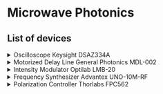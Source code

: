 # Microwave Photonics
## List of devices
<details>
  <summary>Oscilloscope Keysight DSAZ334A</summary>

  ![alt text](https://s7.images.keysight.com/is/image/Keysight/PROD-2391634-01?$ProdMainPreset$)

  [read more](https://www.keysight.com/en/pdx-x202058-pn-DSAZ334A/infiniium-oscilloscope-33-ghz?cc=US&lc=eng)

</details>

<details>
  
  <summary>Motorized Delay Line General Photonics MDL-002</summary>

  ![alt text](http://www.generalphotonics.com/wp-content/uploads/2015/07/MDL-002-D-700x506.jpg)

  [Data sheet](http://www.generalphotonics.com/wp-content/uploads/2017/12/MDL-002-spec-12-17-17.pdf)

  [Manual](http://www.generalphotonics.com/wp-content/uploads/2015/06/MDL-002-OEM-Manual-v15-2-24-15.pdf)

  [read more](http://www.generalphotonics.com/index.php/product/mdl-002-delay-line/)

</details>

<details>
  
  <summary>Intensity Modulator Optilab LMB-20</summary>

  ![alt text](http://legacy.optilab.com/images/products_gallery/LTB-22.png)

  [Data sheet](http://legacy.optilab.com/images/datasheets/LMB-20_06-06-2016_v1.pdf)

  [read more](http://legacy.optilab.com/products/category/Laser_Modulator/20_GHz_Lightwave_Modulator_with_Bias_Control/)

</details>

<details>
  
  <summary>Frequency Synthesizer Advantex UNO-10M-RF</summary>

  ![alt text](http://advantex.ru/joom/images/stories/IF_RF_MW/UNO/uno_side.jpg)

  [Data sheet](http://advantex.ru/joom/component/option,com_docman/task,doc_download/gid,83/Itemid,/)

  [read more](http://advantex.ru/joom/content/view/91/76/)

</details>

<details>
  
  <summary>Polarization Controller Thorlabs FPC562</summary>

  ![alt text](http://azimp.ru/upload/iblock/f8d/04cfa113e9ec6a075aea038d66e88e6f.jpg)

  [Manual](https://www.thorlabs.de/drawings/321da8dd71af207f-08BC12FD-F32D-E86B-4078E6A45CAFAACF/FPC562-Manual.pdf)

  [read more](https://www.thorlabs.com/newgrouppage9.cfm?objectgroup_id=343&pn=FPC562)

</details>
